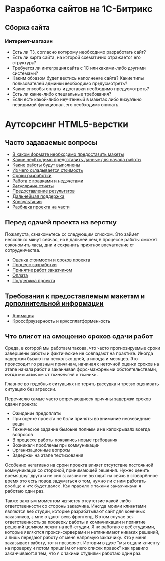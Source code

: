 # Разработка сайтов на 1С-Битрикс
## Сборка сайта

### Интернет-магазин

- Есть ли ТЗ, согласно которому необходимо разработать сайт?
- Есть ли карта сайта, на которой схематично отражается его структура?
- Требуется ли интеграция сайта с 1С или какими-либо другими системами?
- Каким образом будет вестись наполнение сайта? Какие типы пользователей админки необходимо предусмотреть?
- Какие способы оплаты и доставки необходимо предусмотреть?
- Есть ли какие-либо специальные требования?
- Если есть какой-либо неучтенный в макетах либо визуально невидимый функционал, его необходимо описать.


# Аутсорсинг HTML5-верстки



## Часто задаваемые вопросы

- [В каком формате необходимо предоставить макеты](#formats)
- [Какие необходимо предоставить данные для начала работы](#begining)
- [Какие работы будут выполнены](#features)
- [Из чего складывается стоимость](#price)
- [Сроки разработки](#terms)
- [Работа с правками и недочетами](#edits)
- [Регулярные отчеты](#reports)
- [Предоставление результатов](#results)
- [Дальнейшая поддержка](#support)
- [Консультации](#consultiong)
- [Разбивка проекта на части](#steps)


## Перед сдачей проекта на верстку

Пожалуста, ознакомьтесь со следующим списком. Это займет несколько минут сейчас, но в дальнейшем, в процессе работы сможет сэкономить часы, дни и сохранить приятное впечатление от сотрудничества.


- [Оценка стоимости и сроков проекта](before/estimation.md)
- [Процесс разработки](before/development.md)
- [Принятие работ заказчиком](before/acception.md)
- [Оплата](before/payment.md)
- [Поддержка проекта](before/support.md)


## [Требования к предоставлемым макетам и дополнительной информации](requirements/index.md)

- [Анимации](animation.md)
- Кроссбраузерность и кроссплатформенность


## Что влияет на смещение сроков сдачи работ

Среда, в которой мы работаем такова, что часто прогнозируемые сроки завершены работы и фактические не совпадают на практике.
Иногда задержки бывают на несколько дней, а иногда и месяцев. Это происходит по разным причинам, начиная с неточной оценки сроков на этапе начала работ и заканчивая форс-мажорными обстоятельствами, когда мы зависим от технологий и техники.

Главное во подобных ситуациях не терять рассудка и трезво оценивать ситуацию без агрессии.

Перечислю самые часто встречающиеся причины задержки сроков сдачи проекта:

- Ожидание предоплаты
- При оценке проекта не были приняты во внимание неочевидные вещи
- Техническое задание былоьне полным и не кэпокрыаало всегда вопросов
- В процессе работы появились новые требования
- Возникали проблемы при коммуникации
- Организационные вопросы 
- Задержки на этапе тестирования

Особенно негативно на сроки проекта влияет отсутствие постоянной коммуникации со стороной, принимающей решения.
Нужно ценить время друг друга и не сил заказчик не выходит на связь в оговорённое время это есть повод задуматься о том, нужно ли с ним работать вообще и что будет далее. Как правило с такими заказчиками я работаю один раз.

Также важным моментом является отсутствие какой-либо ответственности со стороны заказчика. Иногда моими клиентами являются веб студии, которые разрабатывают сайт для конечных заказчиков, а мне отдают весь фронтенд. В этом случае вся ответственность за проверку работы и коммуникации и принятие решений целиком лежит на веб-студии. Я не работаю с веб студиями, которые являются прокси-серверами и нетпинимают никаких решений, а лишь передают работу от меня напрямую заказчику. Кто у меня заказывает работу, тот и проверяет. Истории в духе "мы отдали клиенту на проверку и потом пришлём от него список правок" как правило заканчиваются тем, что я с такими студиями работаю один раз.




